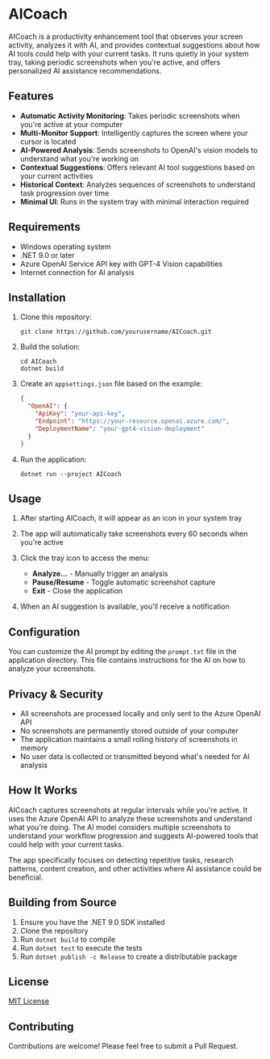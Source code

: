 # AICoach

AICoach is a productivity enhancement tool that observes your screen activity, analyzes it with AI, and provides contextual suggestions about how AI tools could help with your current tasks. It runs quietly in your system tray, taking periodic screenshots when you're active, and offers personalized AI assistance recommendations.

## Features

- **Automatic Activity Monitoring**: Takes periodic screenshots when you're active at your computer
- **Multi-Monitor Support**: Intelligently captures the screen where your cursor is located
- **AI-Powered Analysis**: Sends screenshots to OpenAI's vision models to understand what you're working on
- **Contextual Suggestions**: Offers relevant AI tool suggestions based on your current activities
- **Historical Context**: Analyzes sequences of screenshots to understand task progression over time
- **Minimal UI**: Runs in the system tray with minimal interaction required

## Requirements

- Windows operating system
- .NET 9.0 or later
- Azure OpenAI Service API key with GPT-4 Vision capabilities
- Internet connection for AI analysis

## Installation

1. Clone this repository:
   ```
   git clone https://github.com/yourusername/AICoach.git
   ```

2. Build the solution:
   ```
   cd AICoach
   dotnet build
   ```

3. Create an `appsettings.json` file based on the example:
   ```json
   {
     "OpenAI": {
       "ApiKey": "your-api-key",
       "Endpoint": "https://your-resource.openai.azure.com/",
       "DeploymentName": "your-gpt4-vision-deployment"
     }
   }
   ```

4. Run the application:
   ```
   dotnet run --project AICoach
   ```

## Usage

1. After starting AICoach, it will appear as an icon in your system tray
2. The app will automatically take screenshots every 60 seconds when you're active
3. Click the tray icon to access the menu:
   - **Analyze...** - Manually trigger an analysis
   - **Pause/Resume** - Toggle automatic screenshot capture
   - **Exit** - Close the application

4. When an AI suggestion is available, you'll receive a notification

## Configuration

You can customize the AI prompt by editing the `prompt.txt` file in the application directory. This file contains instructions for the AI on how to analyze your screenshots.

## Privacy & Security

- All screenshots are processed locally and only sent to the Azure OpenAI API
- No screenshots are permanently stored outside of your computer
- The application maintains a small rolling history of screenshots in memory
- No user data is collected or transmitted beyond what's needed for AI analysis

## How It Works

AICoach captures screenshots at regular intervals while you're active. It uses the Azure OpenAI API to analyze these screenshots and understand what you're doing. The AI model considers multiple screenshots to understand your workflow progression and suggests AI-powered tools that could help with your current tasks.

The app specifically focuses on detecting repetitive tasks, research patterns, content creation, and other activities where AI assistance could be beneficial.

## Building from Source

1. Ensure you have the .NET 9.0 SDK installed
2. Clone the repository
3. Run `dotnet build` to compile
4. Run `dotnet test` to execute the tests
5. Run `dotnet publish -c Release` to create a distributable package

## License

[MIT License](LICENSE)

## Contributing

Contributions are welcome! Please feel free to submit a Pull Request.